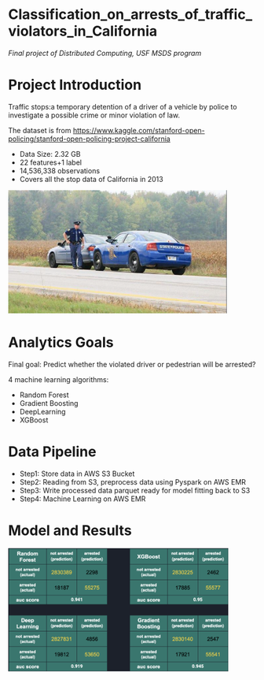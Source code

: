 # Classification_on_arrests_of_traffic_violators_in_California
*Final project of Distributed Computing, USF MSDS program*


# Project Introduction

Traffic stops:a temporary detention of a driver of a vehicle by police to investigate a possible crime or minor violation of law.

The dataset is from https://www.kaggle.com/stanford-open-policing/stanford-open-policing-project-california

- Data Size: 2.32 GB
- 22 features+1 label
- 14,536,338 observations
- Covers all the stop data of California in 2013
 
 
<img src = './ex_image.png' height = 250>
 
 
# Analytics Goals

Final goal: Predict whether the violated driver or pedestrian will be arrested?

4 machine learning algorithms:

- Random Forest
- Gradient Boosting 
- DeepLearning
- XGBoost


# Data Pipeline

- Step1: Store data in AWS S3 Bucket
- Step2: Reading from S3, preprocess data using Pyspark on AWS EMR
- Step3: Write processed data parquet ready for model fitting back to S3
- Step4: Machine Learning on AWS EMR


 # Model and Results
 
 <img src = './results.png' height = 250>
